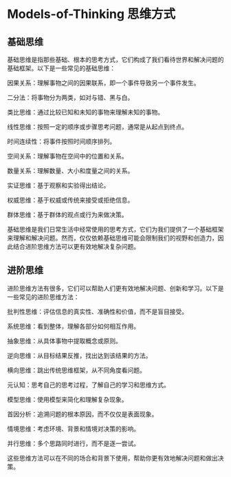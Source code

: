 # Models-of-Thinking 思维方式

## 基础思维

基础思维是指那些基础、根本的思考方式，它们构成了我们看待世界和解决问题的基础框架。以下是一些常见的基础思维：

因果关系：理解事物之间的因果联系，即一个事件导致另一个事件发生。

二分法：将事物分为两类，如对与错、黑与白。

类比思维：通过比较已知和未知的事物来理解未知的事物。

线性思维：按照一定的顺序或步骤思考问题，通常是从起点到终点。

时间连续性：将事件按照时间顺序排列。

空间关系：理解事物在空间中的位置和关系。

数量关系：理解数量、大小和度量之间的关系。

实证思维：基于观察和实验得出结论。

权威思维：基于权威或传统来接受或拒绝信息。

群体思维：基于群体的观点或行为来做决策。

基础思维是我们日常生活中经常使用的思考方式，它们为我们提供了一个基础框架来理解和解决问题。然而，仅仅依赖基础思维可能会限制我们的视野和创造力，因此结合进阶思维方法可以更有效地解决复杂问题。

## 进阶思维

进阶思维方法有很多，它们可以帮助人们更有效地解决问题、创新和学习。以下是一些常见的进阶思维方法：

批判性思维：评估信息的真实性、准确性和价值，而不是盲目接受。

系统思维：看到整体，理解各部分如何相互作用。

抽象思维：从具体事物中提取概念或原则。

逆向思维：从目标结果反推，找出达到该结果的方法。

横向思维：跳出传统思维框架，从不同角度看问题。

元认知：思考自己的思考过程，了解自己的学习和思维方式。

模型思维：使用模型来简化和理解复杂现象。

首因分析：追溯问题的根本原因，而不仅仅是表面现象。

情境思维：考虑环境、背景和情境对决策的影响。

并行思维：多个思路同时进行，而不是逐一尝试。

这些思维方法可以在不同的场合和背景下使用，帮助你更有效地解决问题和做出决策。
